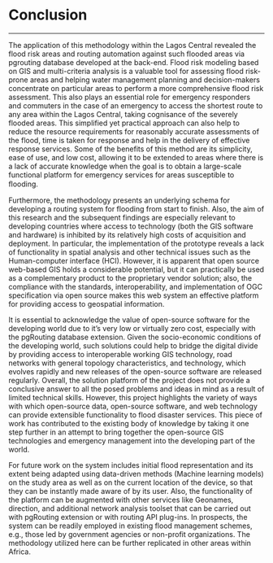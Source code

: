 # Conclusion
-----
The application of this methodology within the Lagos Central revealed the flood risk areas and routing automation against such flooded areas via pgrouting database developed at the back-end. Flood risk modeling based on GIS and multi-criteria analysis is a valuable tool for assessing flood risk-prone areas and helping water management planning and decision-makers concentrate on particular areas to perform a more comprehensive flood risk assessment. This also plays an essential role for emergency responders and commuters in the case of an emergency to access the shortest route to any area within the Lagos Central, taking cognisance of the severely flooded areas. This simplified yet practical approach can also help to reduce the resource requirements for reasonably accurate assessments of the flood, time is taken for response and help in the delivery of effective response services. Some of the benefits of this method are its simplicity, ease of use, and low cost, allowing it to be extended to areas where there is a lack of accurate knowledge when the goal is to obtain a large-scale functional platform for emergency services for areas susceptible to ﬂooding.

Furthermore, the methodology presents an underlying schema for developing a routing system for flooding from start to finish. Also, the aim of this research and the subsequent findings are especially relevant to developing countries where access to technology (both the GIS software and hardware) is inhibited by its relatively high costs of acquisition and deployment. In particular, the implementation of the prototype reveals a lack of functionality in spatial analysis and other technical issues such as the Human-computer interface (HCI). However, it is apparent that open source web-based GIS holds a considerable potential, but it can practically be used as a complementary product to the proprietary vendor solution; also, the compliance with the standards, interoperability, and implementation of OGC specification via open source makes this web system an effective platform for providing access to geospatial information.

It is essential to acknowledge the value of open-source software for the developing world due to it’s very low or virtually zero cost, especially with the pgRouting database extension. Given the socio-economic conditions of the developing world, such solutions could help to bridge the digital divide by providing access to interoperable working GIS technology, road networks with general topology characteristics, and technology, which evolves rapidly and new releases of the open-source software are released regularly. Overall, the solution platform of the project does not provide a conclusive answer to all the posed problems and ideas in mind as a result of limited technical skills. However, this project highlights the variety of ways with which open-source data, open-source software, and web technology can provide extensible functionality to flood disaster services. This piece of work has contributed to the existing body of knowledge by taking it one step further in an attempt to bring together the open-source GIS technologies and emergency management into the developing part of the world.

For future work on the system includes initial flood representation and its extent being adapted using data-driven methods (Machine learning models) on the study area as well as on the current location of the device, so that they can be instantly made aware of by its user. Also, the functionality of the platform can be augmented with other services like Geonames, direction, and additional network analysis toolset that can be carried out with pgRouting extension or with routing API plug-ins. In prospects, the system can be readily employed in existing flood management schemes, e.g., those led by government agencies or non-profit organizations. The methodology utilized here can be further replicated in other areas within Africa.
